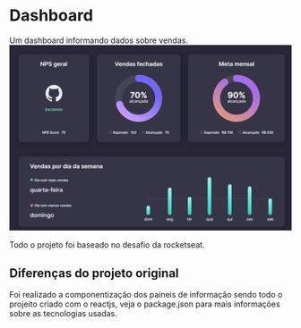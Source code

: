 # Dashboard

Um dashboard informando dados sobre vendas.
![alt text](image.png)

Todo o projeto foi baseado no desafio da rocketseat.

## Diferenças do projeto original

Foi realizado a componentização dos paineis de informação sendo todo o projeito criado com o reactjs, veja o package.json para mais informações sobre as tecnologias usadas.



